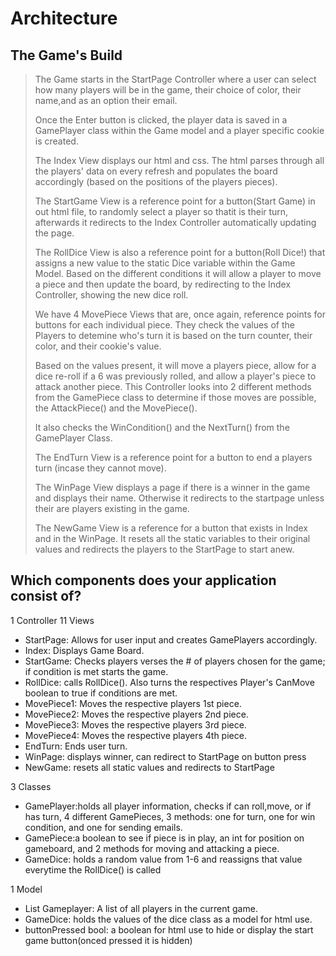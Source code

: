 # Architecture
## The Game's Build
>
>The Game starts in the StartPage Controller where a user can select how many players will be in the game, their choice of color, their name,and as an option their email. 
>
>Once the Enter button is clicked, the player data is saved in a GamePlayer class within the Game model and a player specific cookie is created.
>
>The Index View displays our html and css. The html parses through all the players' data on every refresh and populates the board accordingly (based on the positions of the players pieces). 
>
>The StartGame View is a reference point for a button(Start Game) in out html file, to randomly select a player so thatit is their turn, afterwards it redirects to the Index Controller automatically updating the page.
>
>The RollDice View is also a reference point for a button(Roll Dice!) that assigns a new value to the static Dice variable within the Game Model. Based on the different conditions it will allow a player to move a piece and then update the board, by redirecting to the Index Controller, showing the new dice roll.
>
>We have 4 MovePiece Views that are, once again, reference points for buttons for each individual piece. They check the values of the Players to detemine who's turn it is based on the turn counter, their color, and their cookie's value.
>
>Based on the values present, it will move a players piece, allow for a dice re-roll if a 6 was previously rolled, and allow a player's piece to attack another piece. This Controller looks into 2 different methods from the GamePiece class to determine if those moves are possible, the AttackPiece() and the MovePiece(). 
>
>It also checks the WinCondition() and the NextTurn() from the GamePlayer Class.
>
>The EndTurn View is a reference point for a button to end a players turn (incase they cannot move).
>
>The WinPage View displays a page if there is a winner in the game and displays their name. Otherwise it redirects to the startpage unless their are players existing in the game.
>
>The NewGame View is a reference for a button that exists in Index and in the WinPage. It resets all the static variables to their original values and redirects the players to the StartPage to start anew.

## Which components does your application consist of?
1 Controller
11 Views
* StartPage: Allows for user input and creates GamePlayers accordingly.
* Index: Displays Game Board.
* StartGame: Checks players verses the # of players chosen for the game; if condition is met starts the game.
* RollDice: calls RollDice(). Also turns the respectives Player's CanMove boolean to true if conditions are met.
* MovePiece1: Moves the respective players 1st piece.
* MovePiece2: Moves the respective players 2nd piece.
* MovePiece3: Moves the respective players 3rd piece.
* MovePiece4: Moves the respective players 4th piece.
* EndTurn: Ends user turn.
* WinPage: displays winner, can redirect to StartPage on button press
* NewGame: resets all static values and redirects to StartPage
>
>
3 Classes
* GamePlayer:holds all player information, checks if can roll,move, or if has turn, 4 different GamePieces, 3 methods: one for turn, one for win condition, and one for sending emails.
* GamePiece:a boolean to see if piece is in play, an int for position on gameboard, and 2 methods for moving and attacking a piece.
* GameDice: holds a random value from 1-6 and reassigns that value everytime the RollDice() is called
>
>
1 Model
* List Gameplayer: A list of all players in the current game.
* GameDice: holds the values of the dice class as a model for html use.
* buttonPressed bool: a boolean for html use to hide or display the start game button(onced pressed it is hidden)





